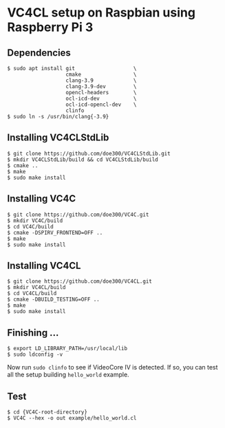 # VC4CL setup on Raspbian using Raspberry Pi 3

## Dependencies
```
$ sudo apt install git                   \
                   cmake                 \
                   clang-3.9             \
                   clang-3.9-dev         \
                   opencl-headers        \
                   ocl-icd-dev           \
                   ocl-icd-opencl-dev    \
                   clinfo             
$ sudo ln -s /usr/bin/clang{-3.9}
```

## Installing VC4CLStdLib
```
$ git clone https://github.com/doe300/VC4CLStdLib.git
$ mkdir VC4CLStdLib/build && cd VC4CLStdLib/build
$ cmake ..
$ make
$ sudo make install
```

## Installing VC4C
```
$ git clone https://github.com/doe300/VC4C.git
$ mkdir VC4C/build
$ cd VC4C/build
$ cmake -DSPIRV_FRONTEND=OFF ..
$ make
$ sudo make install
```

## Installing VC4CL
```
$ git clone https://github.com/doe300/VC4CL.git
$ mkdir VC4CL/build
$ cd VC4CL/build
$ cmake -DBUILD_TESTING=OFF ..
$ make
$ sudo make install
```

## Finishing ...
```
$ export LD_LIBRARY_PATH=/usr/local/lib
$ sudo ldconfig -v
```

Now run `sudo clinfo` to see if VideoCore IV is detected.
If so, you can test all the setup building `hello_world` example.

## Test
```
$ cd {VC4C-root-directory}
$ VC4C --hex -o out example/hello_world.cl
```
